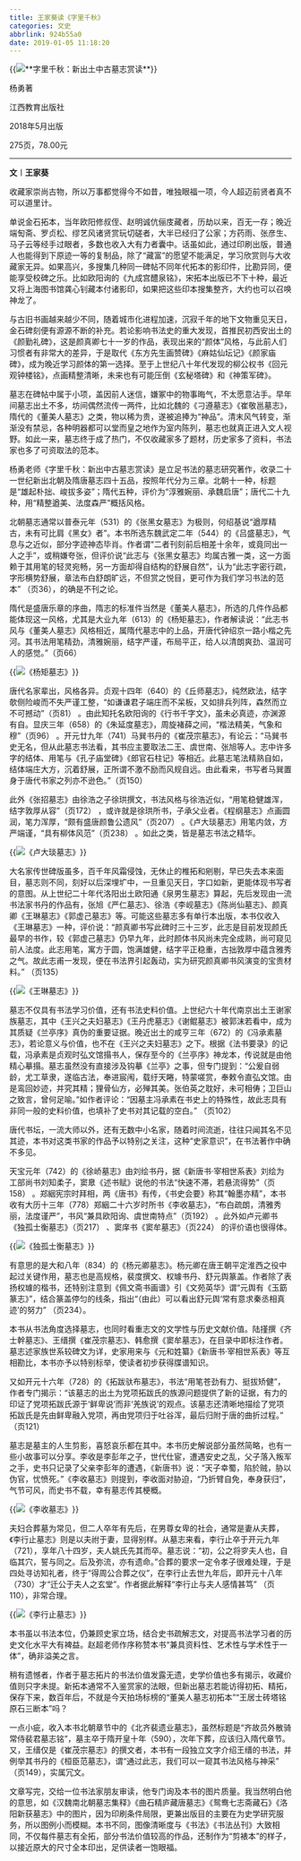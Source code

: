 ```yaml
---
title: 王家葵读《字里千秋》
categories: 文史
abbrlink: 924b55a0
date: 2019-01-05 11:18:20
---
```

{{<img src="https://ian2.oss-cn-hangzhou.aliyuncs.com/2019-01-05-032055.jpg" alt="**字里千秋：新出土中古墓志赏读**">}}

杨勇著

江西教育出版社

2018年5月出版

275页，78.00元

---

**文︱王家葵**

收藏家崇尚古物，所以万事都觉得今不如昔，唯独眼福一项，今人超迈前贤者真不可以道里计。

单说金石拓本，当年欧阳修叔侄、赵明诚伉俪庋藏者，历劫以来，百无一存；晚近端匋斋、罗贞松、缪艺风诸贤赏玩切磋者，大半已经归了公家；方药雨、张彦生、马子云等经手过眼者，多数也收入大有力者囊中。话虽如此，通过印刷出版，普通人也能得到下原迹一等的复制品，除了“藏富”的愿望不能满足，学习欣赏则与大收藏家无异。如果高兴，多搜集几种同一碑帖不同年代拓本的影印件，比勘异同，便能享受校碑之乐。比如欧阳询的《九成宫醴泉铭》，宋拓本出版已不下十种，最近又将上海图书馆龚心钊藏本付诸影印，如果把这些印本搜集整齐，大约也可以召唤神龙了。

与古旧书画越来越少不同，随着城市化进程加速，沉寂千年的地下文物重见天日，金石碑刻便有源源不断的补充。若论影响书法史的重大发现，首推民初西安出土的《颜勤礼碑》，这是颜真卿七十一岁的作品，表现出来的“颜体”风格，与此前人们习惯者有非常大的差异，于是取代《东方先生画赞碑》《麻姑仙坛记》《颜家庙碑》，成为晚近学习颜体的第一选择。至于上世纪八十年代发现的柳公权书《回元观钟楼铭》，点画精整清晰，未来也有可能压倒《玄秘塔碑》和《神策军碑》。

墓志在碑帖中属于小项，盖因前人迷信，嫌冢中的物事晦气，不太愿意沾手。早年间墓志出土不多，坊间偶然流传一两件，比如北魏的《刁遵墓志》《崔敬邕墓志》，隋代的《董美人墓志》之类，物以稀为贵，遂被追捧为“神品”。清末风气转变，渐渐没有禁忌，各种明器都可以堂而皇之地作为室内陈列，墓志也就真正进入文人视野。如此一来，墓志终于成了热门，不仅收藏家多了题材，历史家多了资料，书法家也多了可资取法的范本。

杨勇老师《字里千秋：新出中古墓志赏读》是立足书法的墓志研究著作，收录二十一世纪新出北朝及隋唐墓志四十五品，按照年代分为三章。北朝十一种，标题是“雄起朴拙、峻拔多姿”；隋代五种，评价为“淳雅婉丽、承魏启唐”；唐代二十九种，用“精整遒美、法度森严”概括风格。

北朝墓志通常以普泰元年（531）的《张黑女墓志》为极则，何绍基说“遒厚精古，未有可比肩《黑女》者”。本书所选东魏武定二年（544）的《吕盛墓志》，气息与之近似，部分字迹神态毕肖。作者谓“二者刊刻前后相差十余年，或竟同出一人之手”，或稍嫌夸张，但评价说“此志与《张黑女墓志》均属古雅一类，这一方面赖于其用笔的轻灵宛畅，另一方面却得自结构的舒展自然”，认为“此志字密行疏，字形横势舒展，章法布白舒朗旷远，不但赏之悦目，更可作为我们学习书法的范本” （页36），的确是不刊之论。

隋代是盛唐乐章的序曲，隋志的标准件当然是《董美人墓志》，所选的几件作品都能体现这一风格，尤其是大业九年（613）的《杨矩墓志》，作者解读说：“此志书风与《董美人墓志》风格相近，属隋代墓志中的上品，开唐代钟绍京一路小楷之先河。其书法用笔精劲，清雅婉丽，结字严谨，布局平正，给人以清朗爽劲、温润可人的感觉。”（页66）

{{<img src="https://ian2.oss-cn-hangzhou.aliyuncs.com/2019-01-05-032117.jpg" alt="《杨矩墓志》">}}

唐代名家辈出，风格各异。贞观十四年（640）的《丘师墓志》，纯然欧法，结字欹侧险峻而不失严谨工整，“如谦谦君子端庄而不呆板，又如排兵列阵，森然而立不可撼动”（页81） 。由此知托名欧阳询的《行书千字文》，虽未必真迹，亦渊源有自。显庆三年（658）的《朱延度墓志》，周旋褚薛之间，“楷法精美，气象和穆”（页96） 。开元廿九年（741）马巽书丹的《崔茂宗墓志》，有论云：“马巽书史无名，但从此墓志书法看，其书应主要取法二王、虞世南、张旭等人。志中许多字的结体、用笔与《孔子庙堂碑》《郎官石柱记》等相近。此墓志笔法精熟自如，结体端庄大方，沉着舒展，正所谓不激不励而风规自远。由此看来，书写者马巽置身于唐代书家之列亦不逊色。”（页150）

此外《张招墓志》由徐浩之子徐珙撰文，书法风格与徐浩近似，“用笔稳健雄浑，结字敦厚从容”（页172） ，或许就是徐珙所书，子承父业者。《程纲墓志》点画圆润，笔力浑厚，“颇有盛唐颜鲁公遗风”（页207） 。《卢大琰墓志》用笔内敛，方严端谨，“具有柳体风范”（页238） 。如此之类，皆是墓志书法之精华。

{{<img src="https://ian2.oss-cn-hangzhou.aliyuncs.com/2019-01-05-032127.jpg" alt="《卢大琰墓志》">}}

大名家传世碑版虽多，百千年风霜侵蚀，无休止的椎拓和剜剔，早已失去本来面目，墓志则不同，刻好以后深埋圹中，一旦重见天日，字口如新，更能体现书写者的意图。从上世纪二十年代洛阳出土欧阳通《泉男生墓志》算起，先后发现由一流书法家书丹的作品有，张旭《严仁墓志》、徐浩《李岘墓志》《陈尚仙墓志》、颜真卿《王琳墓志》《郭虚己墓志》等。可能这些墓志多有单行本出版，本书仅收入《王琳墓志》一种，评价说：“颜真卿书写此碑时三十三岁，此志是目前发现颜氏最早的书作，较《郭虚己墓志》仍早九年，此时颜体书风尚未完全成熟，尚可窥见前人法度。此志用笔，寓方于圆，饱满雄健，结字平正稳重，古拙敦厚中蕴含雅秀之气。故此志甫一发现，便在书法界引起轰动，实为研究颜真卿书风演变的宝贵材料。” （页135）

{{<img src="https://ian2.oss-cn-hangzhou.aliyuncs.com/2019-01-05-032136.jpg" alt="《王琳墓志》">}}

墓志不仅具有书法学习价值，还有书法史料价值。上世纪六十年代南京出土王谢家族墓志，其中《王兴之夫妇墓志》《王丹虎墓志》《谢鲲墓志》被郭沫若看中，成为其质疑《兰亭序》真伪的重要证据。晚近出土的咸亨三年（672）的《冯承素墓志》，若论意义与价值，也不在《王兴之夫妇墓志》之下。根据《法书要录》的记载，冯承素是贞观时弘文馆搨书人，保存至今的《兰亭序》神龙本，传说就是由他精心摹搨。墓志虽然没有直接涉及钩摹《兰亭》之事，但专门提到：“公爰自弱龄，尤工草隶，遂临古法，奉进宸闱，载纡天睠，特蒙嗟赏，奉敕令直弘文馆。由是鸾回妙迹，并究其精；狸骨仙方，必殚其美。张伯英之耽好，未可相俦；卫巨山之致言，曾何足喻。”如作者评论：“因墓主冯承素在书史上的特殊性，故此志具有非同一般的史料价值，也填补了史书对其记载的空白。” （页102）

唐代书坛，一流大师以外，还有无数中小名家，随着时间流逝，往往只闻其名不见其迹，本书对这类书家的作品予以特别之关注，这种“史家意识”，在书法著作中确不多见。

天宝元年（742）的《徐峤墓志》由刘绘书丹，据《新唐书·宰相世系表》刘绘为工部尚书刘知柔子，窦臮《述书赋》说他的书法“快速不滞，若悬流得势”（页158） 。郑絪宪宗时拜相，两《唐书》有传，《书史会要》称其“翰墨亦精”，本书收有大历十三年（778）郑絪二十六岁时所书《李收墓志》，“布白疏朗，清雅秀丽，法度谨严”，书风“兼具欧阳询、虞世南特点”（页192） 。此外如卢元卿书《独孤士衡墓志》（页217） 、窦庠书《窦牟墓志》（页224） 的评价语也很得体。

{{<img src="https://ian2.oss-cn-hangzhou.aliyuncs.com/2019-01-05-032146.jpg" alt="《独孤士衡墓志》">}}

有意思的是大和八年（834）的《杨元卿墓志》。杨元卿在唐王朝平定淮西之役中起过关键作用，墓志也是高规格，裴度撰文、权璩书丹、舒元舆篆盖。作者除了表扬权璩的楷书，还特别注意到《佩文斋书画谱》引《文苑英华》谓“元舆有《玉筯篆志》”，结合篆盖停匀的线条，指出“（由此）可以看出舒元舆‘常有意求秦丞相真迹’的努力” （页234）。

本书从书法角度选择墓志，也同时看重志文的文学性与历史文献价值。陆㨷撰《齐士幹墓志》、王缙撰《崔茂宗墓志》、韩愈撰《窦牟墓志》，在目录中即标注作者。墓志述家族世系较碑文为详，史家用来与《元和姓纂》《新唐书·宰相世系表》等互相勘比，本书亦予以特别标举，使读者初步获得牒谱知识。

又如开元十六年（728）的《拓跋驮布墓志》，书法“用笔苍劲有力、挺拔矫健”，作者专门揭示：“该墓志的出土为党项拓跋氏的族源问题提供了新的证据，有力的印证了党项拓跋氏源于‘鲜卑说’而非‘羌族说’的观点。该墓志还清晰地描绘了党项拓跋氏是先由鲜卑融入党项，再由党项归于吐谷浑，最后归附于唐的曲折过程。” （页121）

墓志是墓主的人生剪影，喜怒哀乐都在其中。本书历史解说部分虽然简略，也有一些小故事可以分享。李收是李彭年之子，世代仕宦，遭遇安史之乱，父子落入叛军之手，史书只记录了父亲李彭年的遭遇，《新唐书》说：“天子幸蜀，陷於贼，胁以伪官，忧愤死。”《李收墓志》则提到，李收面对胁迫，“乃折臂自免，奉身获归”，气节可风，而史书不载，幸有墓志传其梗概。

{{<img src="https://ian2.oss-cn-hangzhou.aliyuncs.com/2019-01-05-032156.jpg" alt="《李收墓志》">}}

夫妇合葬墓为常见，但二人卒年有先后，在男尊女卑的社会，通常是妻从夫葬，《李行止墓志》则是以夫祔于妻，显得别样。从墓志来看，李行止卒于开元九年（721），享年八十四岁，夫人姚氏先其而卒。墓志说：“初，公之将穸夫人也，自临其穴，誓与同之。后及弥流，亦有遗命。”合葬的要求一定令孝子很难处理，于是四处寻访知礼者，终于“得周公合葬之仪”，在李行止去世九年后，即开元十八年（730）才“迁公于夫人之玄堂”。作者据此解释“李行止与夫人感情甚笃” （页110），非常合理。

{{<img src="https://ian2.oss-cn-hangzhou.aliyuncs.com/2019-01-05-032207.jpg" alt="《李行止墓志》">}}

本书虽以书法本位，仍兼顾史家立场，结合史书疏解志文，对提高书法学习者的历史文化水平大有裨益。赵超老师作序称赞本书“兼具资料性、艺术性与学术性于一体”，确非溢美之言。

稍有遗憾者，作者于墓志拓片的书法价值发露无遗，史学价值也多有揭示，收藏价值则只字未提。新拓本通常不入鉴赏家的法眼，但新出墓志若能访得初拓、精拓，保存下来，数百年后，不就是今天拍场标榜的“董美人墓志初拓本”“王居士砖塔铭原石三断本”吗？

一点小疵，收入本书北朝章节中的《北齐裴遗业墓志》，虽然标题是“齐故员外散骑常侍裴君墓志铭”，墓主卒于隋开皇十年（590），次年下葬，应该归入隋代章节。又，王缙仅是《崔茂宗墓志》的撰文者，本书有一段独立文字介绍王缙的书法，并例举其书丹的《桓臣范墓志》，谓“通过此志，我们可以一窥其书法风格与神采” （页149），实属冗文。

文章写完，交给一位书法家朋友审读，他专门询及本书的图片质量。我当然明白他的意思，如《汉魏南北朝墓志集释》《曲石精庐藏唐墓志》《鸳鸯七志斋藏石》《洛阳新获墓志》中的图片，因为印刷条件局限，更兼出版目的主要在为史学研究服务，所以图例小而模糊。本书不同，图像清晰度与《书法》《书法丛刊》大致相同，不仅每件墓志有全拓，部分书法价值较高的作品，还制作为“剪裱本”的样子，以接近原大的尺寸全本印出，足供读者一饱眼福。